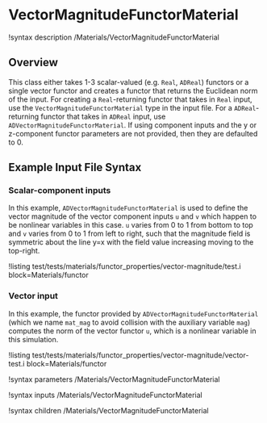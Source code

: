 # VectorMagnitudeFunctorMaterial

!syntax description /Materials/VectorMagnitudeFunctorMaterial

## Overview

This class either takes 1-3 scalar-valued (e.g. `Real`, `ADReal`) functors or a
single vector functor and creates a functor that returns the Euclidean norm of
the input. For creating a `Real`-returning functor that takes in `Real` input,
use the `VectorMagnitudeFunctorMaterial` type in the input file. For a
`ADReal`-returning functor that takes in `ADReal` input, use
`ADVectorMagnitudeFunctorMaterial`. If using component inputs and the y or
z-component functor parameters are not provided, then they are defaulted to 0.

## Example Input File Syntax

### Scalar-component inputs

In this example, `ADVectorMagnitudeFunctorMaterial` is used to define the vector
magnitude of the vector component inputs `u` and `v` which happen to be
nonlinear variables in this case. `u` varies from 0 to 1 from bottom to top and
`v` varies from 0 to 1 from left to right, such that the magnitude field is
symmetric about the line y=x with the field value increasing moving to the top-right.

!listing test/tests/materials/functor_properties/vector-magnitude/test.i block=Materials/functor

### Vector input

In this example, the functor provided by `ADVectorMagnitudeFunctorMaterial`
(which we name `mat_mag` to avoid collision with the auxiliary variable `mag`)
computes the norm of the vector functor `u`, which is a nonlinear variable in
this simulation.

!listing test/tests/materials/functor_properties/vector-magnitude/vector-test.i block=Materials/functor

!syntax parameters /Materials/VectorMagnitudeFunctorMaterial

!syntax inputs /Materials/VectorMagnitudeFunctorMaterial

!syntax children /Materials/VectorMagnitudeFunctorMaterial
